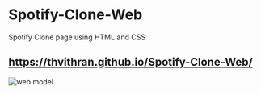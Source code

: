 # Spotify-Clone-Web
Spotify Clone page using HTML and CSS


https://thvithran.github.io/Spotify-Clone-Web/
---------------------------------------------------------------------------------------------------------------------------------------------------------------------------------
![web model](https://github.com/thvithran/Spotify-Clone-Web/assets/73452153/66f1995e-2a4d-4fc6-a405-60ed234de521)
